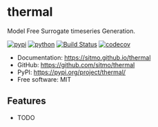 # thermal

Model Free Surrogate timeseries Generation.



[![pypi](https://img.shields.io/pypi/v/thermal.svg)](https://pypi.org/project/thermal/)
[![python](https://img.shields.io/pypi/pyversions/thermal.svg)](https://pypi.org/project/thermal/)
[![Build Status](https://github.com/sitmo/thermal/actions/workflows/dev.yml/badge.svg)](https://github.com/sitmo/thermal/actions/workflows/dev.yml)
[![codecov](https://codecov.io/gh/sitmo/thermal/branch/main/graphs/badge.svg)](https://codecov.io/github/sitmo/thermal)




* Documentation: <https://sitmo.github.io/thermal>
* GitHub: <https://github.com/sitmo/thermal>
* PyPI: <https://pypi.org/project/thermal/>
* Free software: MIT


## Features

* TODO
